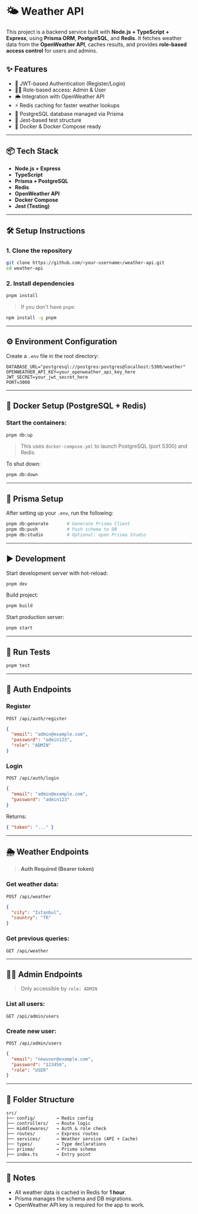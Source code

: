 # 🌤️ Weather API

This project is a backend service built with **Node.js + TypeScript + Express**, using **Prisma ORM**, **PostgreSQL**, and **Redis**. It fetches weather data from the **OpenWeather API**, caches results, and provides **role-based access control** for users and admins.

## ✨ Features

* 🔐 JWT-based Authentication (Register/Login)
* 🧑‍⚖️ Role-based access: Admin & User
* 🌦️ Integration with OpenWeather API
* ⚡ Redis caching for faster weather lookups
* 🧠 PostgreSQL database managed via Prisma
* 🧪 Jest-based test structure
* 🐳 Docker & Docker Compose ready

---

## 📦 Tech Stack

* **Node.js + Express**
* **TypeScript**
* **Prisma + PostgreSQL**
* **Redis**
* **OpenWeather API**
* **Docker Compose**
* **Jest (Testing)**

---

## 🛠️ Setup Instructions

### 1. Clone the repository

```bash
git clone https://github.com/<your-username>/weather-api.git
cd weather-api
```

### 2. Install dependencies

```bash
pnpm install
```

> If you don't have `pnpm`:

```bash
npm install -g pnpm
```

---

## ⚙️ Environment Configuration

Create a `.env` file in the root directory:

```env
DATABASE_URL="postgresql://postgres:postgres@localhost:5300/weather"
OPENWEATHER_API_KEY=your_openweather_api_key_here
JWT_SECRET=your_jwt_secret_here
PORT=3000
```

---

## 🐳 Docker Setup (PostgreSQL + Redis)

### Start the containers:

```bash
pnpm db:up
```

> This uses `docker-compose.yml` to launch PostgreSQL (port 5300) and Redis.

To shut down:

```bash
pnpm db:down
```

---

## 🔄 Prisma Setup

After setting up your `.env`, run the following:

```bash
pnpm db:generate       # Generate Prisma Client
pnpm db:push           # Push schema to DB
pnpm db:studio         # Optional: open Prisma Studio
```

---

## ▶️ Development

Start development server with hot-reload:

```bash
pnpm dev
```

Build project:

```bash
pnpm build
```

Start production server:

```bash
pnpm start
```

---

## 🧪 Run Tests

```bash
pnpm test
```

---

## 🔐 Auth Endpoints

### Register

`POST /api/auth/register`

```json
{
  "email": "admin@example.com",
  "password": "admin123",
  "role": "ADMIN"
}
```

### Login

`POST /api/auth/login`

```json
{
  "email": "admin@example.com",
  "password": "admin123"
}
```

Returns:

```json
{ "token": "..." }
```

---

## 🌦️ Weather Endpoints

> **Auth Required (Bearer token)**

### Get weather data:

`POST /api/weather`

```json
{
  "city": "Istanbul",
  "country": "TR"
}
```

### Get previous queries:

`GET /api/weather`

---

## 🧑‍⚖️ Admin Endpoints

> Only accessible by `role: ADMIN`

### List all users:

`GET /api/admin/users`

### Create new user:

`POST /api/admin/users`

```json
{
  "email": "newuser@example.com",
  "password": "123456",
  "role": "USER"
}
```

---

## 📌 Folder Structure

```
src/
├── config/        → Redis config
├── controllers/   → Route logic
├── middlewares/   → Auth & role check
├── routes/        → Express routes
├── services/      → Weather service (API + Cache)
├── types/         → Type declarations
├── prisma/        → Prisma schema
├── index.ts       → Entry point
```

---

## 🧠 Notes

* All weather data is cached in Redis for **1 hour**.
* Prisma manages the schema and DB migrations.
* OpenWeather API key is required for the app to work.

